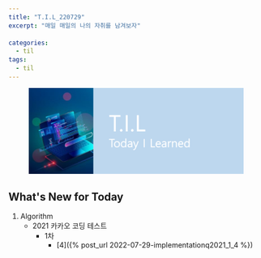 ```yaml
---
title: "T.I.L_220729"
excerpt: "매일 매일의 나의 자취를 남겨보자"

categories:
  - til
tags:
  - til
---
```

<figure>
    <img src="/assets/images/til_image.png">
</figure>

## What's New for Today   
1. Algorithm
    - 2021 카카오 코딩 테스트
        - 1차
            - [4]({% post_url 2022-07-29-implementationq2021_1_4 %})    
       


         


  




